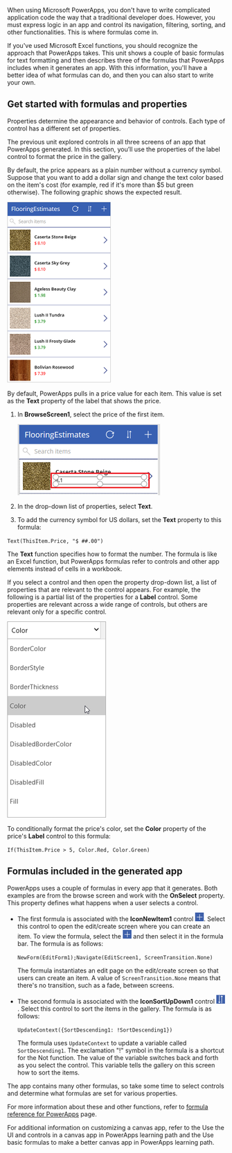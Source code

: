 ﻿When using Microsoft PowerApps, you don't have to write complicated application code the way that a traditional developer does. However, you must express logic in an app and control its navigation, filtering, sorting, and other functionalities. This is where formulas come in.

If you've used Microsoft Excel functions, you should recognize the approach that PowerApps takes. This unit shows a couple of basic formulas for text formatting and then describes three of the formulas that PowerApps includes when it generates an app. With this information, you'll have a better idea of what formulas can do, and then you can also start to write your own.

## Get started with formulas and properties
Properties determine the appearance and behavior of controls. Each type of control has a different set of properties. 

The previous unit explored controls in all three screens of an app that PowerApps generated. In this section, you’ll use the properties of the label control to format the price in the gallery.

By default, the price appears as a plain number without a currency symbol. Suppose that you want to add a dollar sign and change the text color based on the item's cost (for example, red if it's more than $5 but green otherwise). The following graphic shows the expected result.

![Text formatting for color and currency](../media/conditional-format.png)

By default, PowerApps pulls in a price value for each item. This value is set as the **Text** property of the label that shows the price.

1. In **BrowseScreen1**, select the price of the first item.

    ![Select price](../media/select-price.png)

1. In the drop-down list of properties, select **Text**.

1. To add the currency symbol for US dollars, set the **Text** property to this formula:

`
Text(ThisItem.Price, "$ ##.00")
`

The **Text** function specifies how to format the number. The formula is like an Excel function, but PowerApps formulas refer to controls and other app elements instead of cells in a workbook.

If you select a control and then open the property drop-down list, a list of properties that are relevant to the control appears. For example, the following is a partial list of the properties for a **Label** control. Some properties are relevant across a wide range of controls, but others are relevant only for a specific control.

![Setting properties](../media/powerapps-formulas4.png)

To conditionally format the price's color, set the **Color** property of the price's **Label** control to this formula:

`
If(ThisItem.Price > 5, Color.Red, Color.Green)
`

## Formulas included in the generated app
PowerApps uses a couple of formulas in every app that it generates. Both examples are from the browse screen and work with the **OnSelect** property. This property defines what happens when a user selects a control.

* The first formula is associated with the **IconNewItem1** control ![New item icon](../media/powerapps-icon-add-item.png). Select this control to open the edit/create screen where you can create an item. To view the formula, select the ![New item icon](../media/powerapps-icon-add-item.png) and then select it in the formula bar. The formula is as follows:

    `NewForm(EditForm1);Navigate(EditScreen1, ScreenTransition.None)`

    The formula instantiates an edit page on the edit/create screen so that users can create an item. A value of `ScreenTransition.None` means that there's no transition, such as a fade, between screens.

* The second formula is associated with the **IconSortUpDown1** control ![Sort gallery icon](../media/powerapps-icon-sort.png). Select this control to sort the items in the gallery. The formula is as follows:

    `UpdateContext({SortDescending1: !SortDescending1})`

    The formula uses `UpdateContext` to update a variable called `SortDescending1`. The exclamation "!" symbol in the formula is a shortcut for the Not function. The value of the variable switches back and forth as you select the control. This variable tells the gallery on this screen how to sort the items.

The app contains many other formulas, so take some time to select controls and determine what formulas are set for various properties.

For more information about these and other functions, refer to [formula reference for PowerApps](https://docs.microsoft.com/powerapps/maker/canvas-apps/formula-reference) page.

For additional information on customizing a canvas app, refer to the Use the UI and controls in a canvas app in PowerApps learning path and the Use basic formulas to make a better canvas app in PowerApps learning path.
